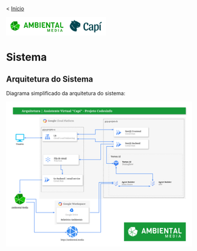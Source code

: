 < [Início](/README.md)

<img src="/_assets/Horizontal-colorido.png" alt="Logo da Ambiental Media" style="float:right vertical-align:middle" height="50em"><img src="/_assets/LOGO-FINAL-capi.png" alt="Logo da Capí, um rosto de uma capivara sorrindo" style="float:left vertical-align:middle" height="50em">

# Sistema

## Arquitetura do Sistema

Diagrama simplificado da arquitetura do sistema:

<p align="center"><img src="_assets/arquitetura-assistente-virtual-capi.drawio.png" alt="Diagrama demonstrando os recursos que compõe o sistema, e os fluxos de informação."></p>
